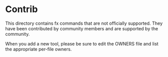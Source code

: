 # Contrib

This directory contains fx commands that are not officially supported.
They have been contributed by community members and are supported
by the community.

When you add a new tool, please be sure to edit the OWNERS file and list the
appropriate per-file owners.
